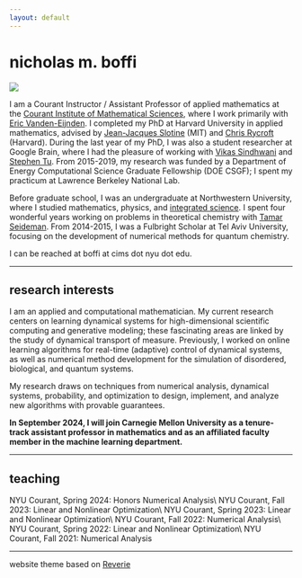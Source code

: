 ```yaml
---
layout: default
---
```

# nicholas m. boffi
<img src="../images/me_hammock.jpeg" class="profile-pic">

I am a Courant Instructor / Assistant Professor of applied mathematics at the [Courant Institute of Mathematical Sciences](https://www.courant.nyu.edu/), where I work primarily with [Eric Vanden-Eijnden](https://wp.nyu.edu/courantinstituteofmathematicalsciences-eve2/). I completed my PhD at Harvard University in applied mathematics, advised by [Jean-Jacques Slotine](https://scholar.google.com/citations?user=TcREpMQAAAAJ&hl=en&oi=ao) (MIT) and [Chris Rycroft](https://scholar.google.com/citations?user=IS_xUuIAAAAJ&hl=en&oi=ao) (Harvard). During the last year of my PhD, I was also a student researcher at Google Brain, where I had the pleasure of working with [Vikas Sindhwani](https://vikas.sindhwani.org/) and [Stephen Tu](https://stephentu.github.io). From 2015-2019, my research was funded by a Department of Energy Computational Science Graduate Fellowship (DOE CSGF); I spent my practicum at Lawrence Berkeley National Lab.

Before graduate school, I was an undergraduate at Northwestern University, where I studied mathematics, physics, and [integrated science](https://isp.northwestern.edu/). I spent four wonderful years working on problems in theoretical chemistry with [Tamar Seideman](https://sites.northwestern.edu/seideman/). From 2014-2015, I was a Fulbright Scholar at Tel Aviv University, focusing on the development of numerical methods for quantum chemistry.

I can be reached at boffi at cims dot nyu dot edu.

---
## research interests
I am an applied and computational mathematician. My current research centers on learning dynamical systems for high-dimensional scientific computing and generative modeling; these fascinating areas are linked by the study of dynamical transport of measure. Previously, I worked on online learning algorithms for real-time (adaptive) control of dynamical systems, as well as numerical method development for the simulation of disordered, biological, and quantum systems.

My research draws on techniques from numerical analysis, dynamical systems, probability, and optimization to design, implement, and analyze new algorithms with provable guarantees.

**In September 2024, I will join Carnegie Mellon University as a tenure-track assistant professor in mathematics and as an affiliated faculty member in the machine learning department.**

---
## teaching
NYU Courant, Spring 2024: Honors Numerical Analysis\\
NYU Courant, Fall 2023: Linear and Nonlinear Optimization\\
NYU Courant, Spring 2023: Linear and Nonlinear Optimization\\
NYU Courant, Fall 2022:   Numerical Analysis\\
NYU Courant, Spring 2022: Linear and Nonlinear Optimization\\
NYU Courant, Fall 2021:   Numerical Analysis

---
website theme based on [Reverie](https://reverie.pages.dev)
